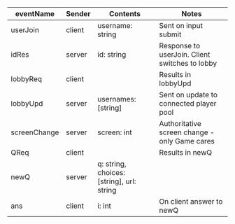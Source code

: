 | eventName    | Sender | Contents                                  | Notes                                          |
| ------------ | ------ | ----------------------------------------- | ---------------------------------------------- |
| userJoin     | client | username: string                          | Sent on input submit                           |
| idRes        | server | id: string                                | Response to userJoin. Client switches to lobby |
| lobbyReq     | client |                                           | Results in lobbyUpd                            |
| lobbyUpd     | server | usernames: [string]                       | Sent on update to connected player pool        |
| screenChange | server | screen: int                               | Authoritative screen change - only Game cares  |
| QReq         | client |                                           | Results in newQ                                |
| newQ         | server | q: string, choices: [string], url: string |                                                |
| ans          | client | i: int                                    | On client answer to newQ                       |